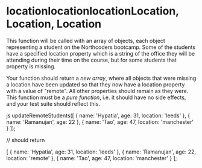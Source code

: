 # locationlocationlocationLocation, Location, Location

This function will be called with an array of objects, each object representing a student on the Northcoders bootcamp. Some of the students have a specified location property which is a string of the office they will be attending during their time on the course, but for some students that property is missing.

Your function should return a *new array*, where all objects that were missing a location have been updated so that they now have a location property with a value of "remote". All other properties should remain as they were.
This function must be a *pure function*, i.e. it should have no side effects, and your test suite should reflect this.

js
updateRemoteStudents([
  { name: 'Hypatia', age: 31, location: 'leeds' },
  { name: 'Ramanujan', age: 22 },
  { name: 'Tao', age: 47, location: 'manchester' }
]);

// should return

[
  { name: 'Hypatia', age: 31, location: 'leeds' },
  { name: 'Ramanujan', age: 22, location: 'remote' },
  { name: 'Tao', age: 47, location: 'manchester' }
];